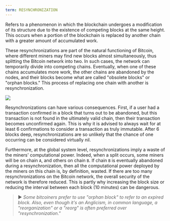 ```yaml
---
term: RESYNCHRONIZATION
---
```


Refers to a phenomenon in which the blockchain undergoes a modification of its structure due to the existence of competing blocks at the same height. This occurs when a portion of the blockchain is replaced by another chain with a greater amount of accumulated work.

These resynchronizations are part of the natural functioning of Bitcoin, where different miners may find new blocks almost simultaneously, thus splitting the Bitcoin network into two. In such cases, the network can temporarily divide into competing chains. Eventually, when one of these chains accumulates more work, the other chains are abandoned by the nodes, and their blocks become what are called "obsolete blocks" or "orphan blocks." This process of replacing one chain with another is resynchronization.

![](../../dictionnaire/assets/9.webp)

Resynchronizations can have various consequences. First, if a user had a transaction confirmed in a block that turns out to be abandoned, but this transaction is not found in the ultimately valid chain, then their transaction becomes unconfirmed again. This is why it is advised to always wait for at least 6 confirmations to consider a transaction as truly immutable. After 6 blocks deep, resynchronizations are so unlikely that the chance of one occurring can be considered virtually nil.

Furthermore, at the global system level, resynchronizations imply a waste of the miners' computational power. Indeed, when a split occurs, some miners will be on chain `A`, and others on chain `B`. If chain `B` is eventually abandoned during a resynchronization, then all the computational power deployed by the miners on this chain is, by definition, wasted. If there are too many resynchronizations on the Bitcoin network, the overall security of the network is therefore reduced. This is partly why increasing the block size or reducing the interval between each block (10 minutes) can be dangerous.

> ► *Some bitcoiners prefer to use "orphan block" to refer to an expired block. Also, even though it's an Anglicism, in common language, a "reorganization" or a "reorg" is often preferred over "resynchronization."*